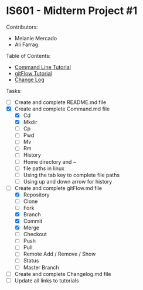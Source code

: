 # IS601 - Midterm Project #1

Contributors:
- Melanie Mercado
- Ali Farrag

Table of Contents:
* [Command Line Tutorial](/Command.md)
* [gitFlow Tutorial](/gitFlow.md)
* [Change Log](/changelog.md)

Tasks:
- [ ] Create and complete README.md file
- [X] Create and complete Command.md file
	- [X] Cd
	- [X] Mkdir
	- [ ] Cp
	- [ ] Pwd
	- [ ] Mv
	- [ ] Rm
	- [ ] History
	- [ ] Home directory and ~
	- [ ] file paths in linux
	- [ ] Using the tab key to complete file paths
	- [ ] Using up and down arrow for history
- [ ] Create and complete gitFlow.md file
	- [X] Repository
	- [ ] Clone
	- [ ] Fork
	- [X] Branch
	- [X] Commit
	- [X] Merge
	- [ ] Checkout
	- [ ] Push
	- [ ] Pull
	- [ ] Remote Add / Remove / Show
	- [ ] Status
	- [ ] Master Branch
- [ ] Create and complete Changelog.md file
- [ ] Update all links to tutorials
